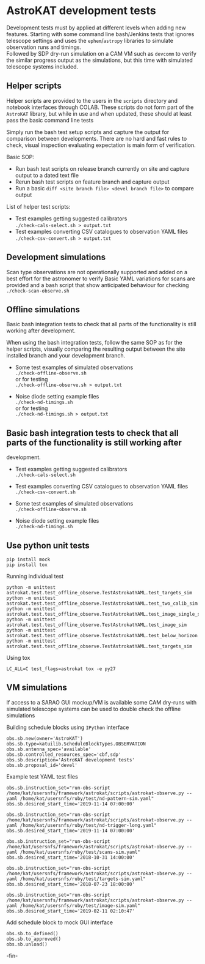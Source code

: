 # AstroKAT development tests
Development tests must by applied at different levels when adding new features.
Starting with some command line bash/Jenkins tests that ignores telescope settings and uses the
`ephem`/`astropy` libraries to simulate observation runs and timings.   
Followed by SDP dry-run simulation on a CAM VM such as `devcomm` to verify the similar progress output
as the simulations, but this time with simulated telescope systems included.


## Helper scripts
Helper scripts are provided to the users in the `scripts` directory and notebook interfaces through
COLAB.
These scripts do not form part of the `AstroKAT` library, but while in use and when updated, these
should at least pass the basic command line tests

Simply run the bash test setup scripts and capture the output for comparison between developments.
There are no hard and fast rules to check, visual inspection evaluating expectation is main form of
verification.

Basic SOP:
* Run bash test scripts on release branch currently on site
and capture output to a dated text file
* Rerun bash test scripts on feature branch and capture output
* Run a basic `diff <site branch file> <devel branch file>` to compare output

List of helper test scripts:
* Test examples getting suggested calibrators    
`./check-cals-select.sh > output.txt`
* Test examples converting CSV catalogues to observation YAML files    
`./check-csv-convert.sh > output.txt`


## Development simulations
Scan type observations are not operationally supported and added on a best effort for the astronomer
to verify
Basic YAML variations for scans are provided and a bash script that show anticipated behaviour for
checking    
`./check-scan-observe.sh`


## Offline simulations
Basic bash integration tests to check that all parts of the functionality is still working after
development.

When using the bash integration tests, follow the same SOP as for the helper scripts, visually
comparing the resulting output between the site installed branch and your development branch.

* Some test examples of simulated observations    
`./check-offline-observe.sh`    
or for testing    
`./check-offline-observe.sh > output.txt`    

* Noise diode setting example files    
`./check-nd-timings.sh`    
or for testing    
`./check-nd-timings.sh > output.txt`    


## Basic bash integration tests to check that all parts of the functionality is still working after
development.

* Test examples getting suggested calibrators    
`./check-cals-select.sh`

* Test examples converting CSV catalogues to observation YAML files    
`./check-csv-convert.sh`

* Some test examples of simulated observations    
`./check-offline-observe.sh`

* Noise diode setting example files    
`./check-nd-timings.sh`


## Use python unit tests
```
pip install mock
pip install tox
```

Running individual test
```
python -m unittest astrokat.test.test_offline_observe.TestAstrokatYAML.test_targets_sim
python -m unittest astrokat.test.test_offline_observe.TestAstrokatYAML.test_two_calib_sim
python -m unittest astrokat.test.test_offline_observe.TestAstrokatYAML.test_image_single_sim
python -m unittest astrokat.test.test_offline_observe.TestAstrokatYAML.test_image_sim
python -m unittest astrokat.test.test_offline_observe.TestAstrokatYAML.test_below_horizon
python -m unittest astrokat.test.test_offline_observe.TestAstrokatYAML.test_targets_sim
```
Using tox
```
LC_ALL=C test_flags=astrokat tox -e py27
```

## VM simulations
If access to a SARAO GUI mockup/VM is available some CAM dry-runs with simulated telescope systems can
be used to double check the offline simulations

Building schedule blocks using `IPython` interface
```
obs.sb.new(owner='AstroKAT')
obs.sb.type=katuilib.ScheduleBlockTypes.OBSERVATION
obs.sb.antenna_spec='available'
obs.sb.controlled_resources_spec='cbf,sdp'
obs.sb.description='AstroKAT development tests'
obs.sb.proposal_id='devel'
```

Example test YAML test files
```
obs.sb.instruction_set="run-obs-script /home/kat/usersnfs/framework/astrokat/scripts/astrokat-observe.py --yaml /home/kat/usersnfs/ruby/test/nd-pattern-sim.yaml"
obs.sb.desired_start_time='2019-11-14 07:00:00'
```
```
obs.sb.instruction_set="run-obs-script /home/kat/usersnfs/framework/astrokat/scripts/astrokat-observe.py --yaml /home/kat/usersnfs/ruby/test/nd-trigger-long.yaml"
obs.sb.desired_start_time='2019-11-14 07:00:00'
```
```
obs.sb.instruction_set="run-obs-script /home/kat/usersnfs/framework/astrokat/scripts/astrokat-observe.py --yaml /home/kat/usersnfs/ruby/test/scans-sim.yaml"
obs.sb.desired_start_time='2018-10-31 14:00:00'
```
```
obs.sb.instruction_set="run-obs-script /home/kat/usersnfs/framework/astrokat/scripts/astrokat-observe.py --yaml /home/kat/usersnfs/ruby/test/targets-sim.yaml"
obs.sb.desired_start_time='2018-07-23 18:00:00'
```
```
obs.sb.instruction_set="run-obs-script /home/kat/usersnfs/framework/astrokat/scripts/astrokat-observe.py --yaml /home/kat/usersnfs/ruby/test/image-sim.yaml"
obs.sb.desired_start_time='2019-02-11 02:10:47'
```

Add schedule block to mock GUI interface
```
obs.sb.to_defined()
obs.sb.to_approved()
obs.sb.unload()
```

-fin-
